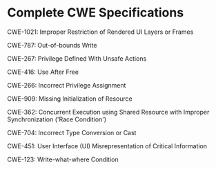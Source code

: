 

# Complete CWE Specifications

CWE-1021: Improper Restriction of Rendered UI Layers or Frames

CWE-787: Out-of-bounds Write

CWE-267: Privilege Defined With Unsafe Actions

CWE-416: Use After Free

CWE-266: Incorrect Privilege Assignment

CWE-909: Missing Initialization of Resource

CWE-362: Concurrent Execution using Shared Resource with Improper Synchronization ('Race Condition')

CWE-704: Incorrect Type Conversion or Cast

CWE-451: User Interface (UI) Misrepresentation of Critical Information

CWE-123: Write-what-where Condition